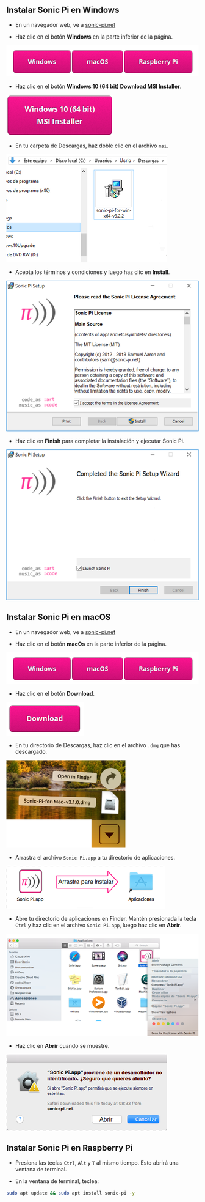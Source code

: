 ## Instalar Sonic Pi en Windows

- En un navegador web, ve a [sonic-pi.net](https://sonic-pi.net/)

- Haz clic en el botón **Windows** en la parte inferior de la página.

![descargas](images/download-buttons.png)

- Haz clic en el botón **Windows 10 (64 bit) Download MSI Installer**.

![msi](images/msi-installer.png)

- En tu carpeta de Descargas, haz doble clic en el archivo `msi`.

![windows1](images/windows1.png)

- Acepta los términos y condiciones y luego haz clic en **Install**.

![windows2](images/windows2.png)

- Haz clic en **Finish** para completar la instalación y ejecutar Sonic Pi.

![windows3](images/windows3.png)


## Instalar Sonic Pi en macOS

- En un navegador web, ve a [sonic-pi.net](https://sonic-pi.net/)

- Haz clic en el botón **macOs** en la parte inferior de la página.

![descargas](images/download-buttons.png)

- Haz clic en el botón **Download**.

![descarga](images/download.png)

- En tu directorio de Descargas, haz clic en el archivo `.dmg` que has descargado.

![macOS1](images/macOS1.png)

- Arrastra el archivo `Sonic Pi.app` a tu directorio de aplicaciones.

![macOS2](images/macOS2.png)

- Abre tu directorio de aplicaciones en Finder. Mantén presionada la tecla `Ctrl` y haz clic en el archivo `Sonic Pi.app`, luego haz clic en **Abrir**.

![macOS3](images/macOS3.png)

- Haz clic en **Abrir** cuando se muestre.

![macOS4](images/macOS4.png)

## Instalar Sonic Pi en Raspberry Pi

- Presiona las teclas `Ctrl`, `Alt` y `T` al mismo tiempo. Esto abrirá una ventana de terminal.

- En la ventana de terminal, teclea:

```bash
sudo apt update && sudo apt install sonic-pi -y
```

